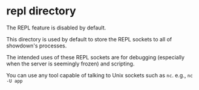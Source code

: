 # repl directory

The REPL feature is disabled by default.

This directory is used by default to store the REPL sockets to all of showdown's processes.

The intended uses of these REPL sockets are for debugging (especially when the server is seemingly frozen) and scripting.

You can use any tool capable of talking to Unix sockets such as `nc`. e.g., `nc -U app`